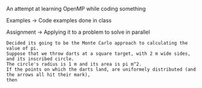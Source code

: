 An attempt at learning OpenMP while coding something

Examples -> Code examples done in class

Assignment -> Applying it to a problem to solve in parallel

    Decided its going to be the Monte Carlo approach to calculating the value of pi.
    Suppose that we throw darts at a square target, with 2 m wide sides, and its inscribed circle.
    The circle's radius is 1 m and its area is pi m^2.
    If the points on which the darts land, are uniformely distributed (and the arrows all hit their mark),
    then
